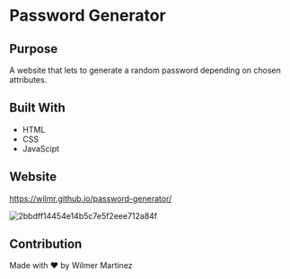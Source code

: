 # Password Generator


## Purpose
A website that lets to generate a random password depending on chosen attributes.

## Built With
* HTML
* CSS
* JavaScipt

## Website
https://wilmr.github.io/password-generator/

![2bbdff14454e14b5c7e5f2eee712a84f](https://user-images.githubusercontent.com/50350162/180715266-f787a583-386d-4ad4-8975-e8014d827eb5.gif)

## Contribution
Made with ❤️ by Wilmer Martinez


